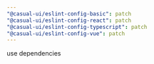 ```yaml
---
"@casual-ui/eslint-config-basic": patch
"@casual-ui/eslint-config-react": patch
"@casual-ui/eslint-config-typescript": patch
"@casual-ui/eslint-config-vue": patch
---
```


use dependencies
